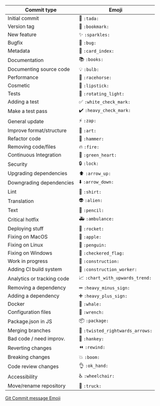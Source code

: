 | Commit type                | Emoji                           |
| -------------------------- | ------------------------------- |
| Initial commit             | 🎉 `:tada:`                      |
| Version tag                | 🔖 `:bookmark:`                  |
| New feature                | ✨ `:sparkles:`                  |
| Bugfix                     | 🐛 `:bug:`                       |
| Metadata                   | 📇 `:card_index:`                |
| Documentation              | 📚 `:books:`                     |
| Documenting source code    | 💡 `:bulb:`                      |
| Performance                | 🐎 `:racehorse:`                 |
| Cosmetic                   | 💄 `:lipstick:`                  |
| Tests                      | 🚨 `:rotating_light:`            |
| Adding a test              | ✅ `:white_check_mark:`          |
| Make a test pass           | ✔️ `:heavy_check_mark:`          |
| General update             | ⚡ `:zap:`                       |
| Improve format/structure   | 🎨 `:art:`                       |
| Refactor code              | 🔨 `:hammer:`                    |
| Removing code/files        | 🔥 `:fire:`                      |
| Continuous Integration     | 💚 `:green_heart:`               |
| Security                   | 🔒 `:lock:`                      |
| Upgrading dependencies     | ⬆️ `:arrow_up:`                  |
| Downgrading dependencies   | ⬇️ `:arrow_down:`                |
| Lint                       | 👕 `:shirt:`                     |
| Translation                | 👽 `:alien:`                     |
| Text                       | 📝 `:pencil:`                    |
| Critical hotfix            | 🚑 `:ambulance:`                 |
| Deploying stuff            | 🚀 `:rocket:`                    |
| Fixing on MacOS            | 🍎 `:apple:`                     |
| Fixing on Linux            | 🐧 `:penguin:`                   |
| Fixing on Windows          | 🏁 `:checkered_flag:`            |
| Work in progress           | 🚧 `:construction:`              |
| Adding CI build system     | 👷 `:construction_worker:`       |
| Analytics or tracking code | 📈 `:chart_with_upwards_trend:`  |
| Removing a dependency      | ➖ `:heavy_minus_sign:`          |
| Adding a dependency        | ➕ `:heavy_plus_sign:`           |
| Docker                     | 🐳 `:whale:`                     |
| Configuration files        | 🔧 `:wrench:`                    |
| Package.json in JS         | 📦 `:package:`                   |
| Merging branches           | 🔀 `:twisted_rightwards_arrows:` |
| Bad code / need improv.    | 💩 `:hankey:`                    |
| Reverting changes          | ⏪ `:rewind:`                    |
| Breaking changes           | 💥 `:boom:`                      |
| Code review changes        | 👌 `:ok_hand:`                   |
| Accessibility              | ♿ `:wheelchair:`                |
| Move/rename repository     | 🚚 `:truck:`                     |

[Git Commit message Emoji](https://gist.github.com/parmentf/035de27d6ed1dce0b36a)

